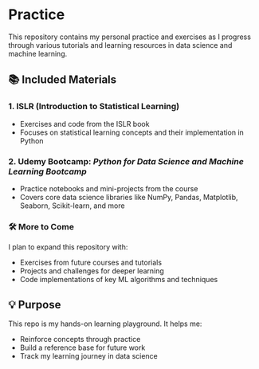 # Practice

This repository contains my personal practice and exercises as I progress through various tutorials and learning resources in data science and machine learning.

## 📚 Included Materials

### 1. ISLR (Introduction to Statistical Learning)
- Exercises and code from the ISLR book
- Focuses on statistical learning concepts and their implementation in Python

### 2. Udemy Bootcamp: *Python for Data Science and Machine Learning Bootcamp*
- Practice notebooks and mini-projects from the course
- Covers core data science libraries like NumPy, Pandas, Matplotlib, Seaborn, Scikit-learn, and more

### 🛠️ More to Come
I plan to expand this repository with:
- Exercises from future courses and tutorials
- Projects and challenges for deeper learning
- Code implementations of key ML algorithms and techniques

## 💡 Purpose

This repo is my hands-on learning playground. It helps me:
- Reinforce concepts through practice
- Build a reference base for future work
- Track my learning journey in data science
